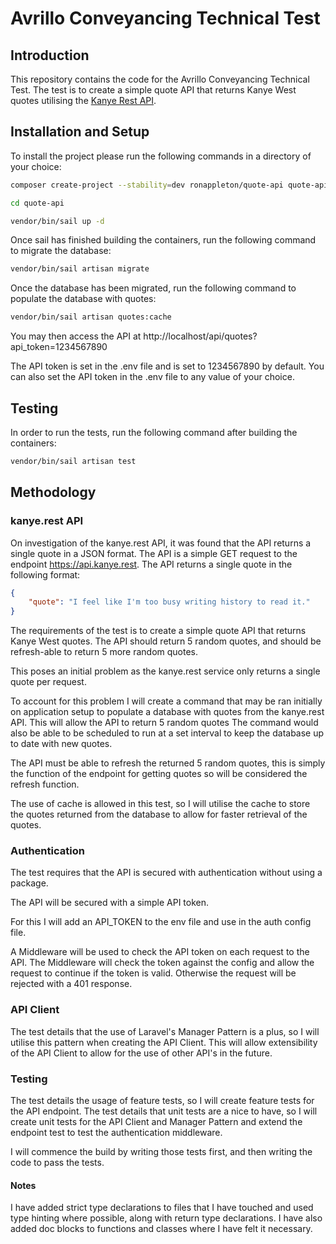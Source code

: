 # Avrillo Conveyancing Technical Test

## Introduction

This repository contains the code for the Avrillo Conveyancing Technical Test.
The test is to create a simple quote API that returns Kanye West quotes utilising the [Kanye Rest API](https://kanye.rest/).

## Installation and Setup

To install the project please run the following commands in a directory of your choice:

```bash
composer create-project --stability=dev ronappleton/quote-api quote-api

cd quote-api

vendor/bin/sail up -d
```

Once sail has finished building the containers, run the following command to migrate the database:

```bash
vendor/bin/sail artisan migrate
```

Once the database has been migrated, run the following command to populate the database with quotes:

```bash
vendor/bin/sail artisan quotes:cache
```

You may then access the API at http://localhost/api/quotes?api_token=1234567890

The API token is set in the .env file and is set to 1234567890 by default.
You can also set the API token in the .env file to any value of your choice.

## Testing

In order to run the tests, run the following command after building the containers:

```bash
vendor/bin/sail artisan test
```

## Methodology

### kanye.rest API

On investigation of the kanye.rest API, it was found that the API returns a single quote in a JSON format.
The API is a simple GET request to the endpoint https://api.kanye.rest. The API returns a single quote in the following format:

```json
{
    "quote": "I feel like I'm too busy writing history to read it."
}
```

The requirements of the test is to create a simple quote API that returns Kanye West quotes.
The API should return 5 random quotes, and should be refresh-able to return 5 more random quotes.

This poses an initial problem as the kanye.rest service only returns a single quote per request.

To account for this problem I will create a command that may be ran initially on application setup
to populate a database with quotes from the kanye.rest API. This will allow the API to return 5 random quotes
The command would also be able to be scheduled to run at a set interval to keep the database up to date with new quotes.

The API must be able to refresh the returned 5 random quotes, this is simply the function of the endpoint for getting quotes
so will be considered the refresh function.

The use of cache is allowed in this test, so I will utilise the cache to store the quotes returned from the database to
allow for faster retrieval of the quotes.

### Authentication

The test requires that the API is secured with authentication without using a package.

The API will be secured with a simple API token.

For this I will add an API_TOKEN to the env file and use in the auth config file.

A Middleware will be used to check the API token on each request to the API. The Middleware will check the token against
the config and allow the request to continue if the token is valid. Otherwise the request will be rejected with a 401
response.

### API Client

The test details that the use of Laravel's Manager Pattern is a plus, so I will utilise this pattern when creating
the API Client. This will allow extensibility of the API Client to allow for the use of other API's in the future.

### Testing

The test details the usage of feature tests, so I will create feature tests for the API endpoint.
The test details that unit tests are a nice to have, so I will create unit tests for the API Client
and Manager Pattern and extend the endpoint test to test the authentication middleware.

I will commence the build by writing those tests first, and then writing the code to pass the tests.

#### Notes

I have added strict type declarations to files that I have touched and used type hinting where possible, along with
return type declarations. I have also added doc blocks to functions and classes where I have felt it necessary.
